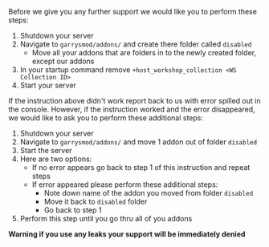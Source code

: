 Before we give you any further support we would like you to perform these steps:

1. Shutdown your server
2. Navigate to `garrysmod/addons/` and create there folder called `disabled`
   - Move all your addons that are folders in to the newly created folder, except our addons
3. In your startup command remove `+host_workshop_collection <WS Collection ID>`
4. Start your server

If the instruction above didn't work report back to us with error spilled out in the console.
However, if the instruction worked and the error disappeared, we would like to ask you to perform these additional steps:

1. Shutdown your server
2. Navigate to `garrysmod/addons/` and move 1 addon out of folder `disabled`
3. Start the server
4. Here are two options:
   - If no error appears go back to step 1 of this instruction and repeat steps
   - If error appeared please perform these additional steps:
     - Note down name of the addon you moved from folder `disabled`
     - Move it back to `disabled` folder
     - Go back to step 1
5. Perform this step until you go thru all of you addons

**Warning if you use any leaks your support will be immediately denied**
